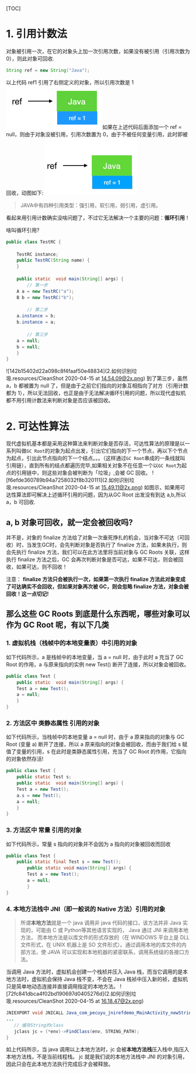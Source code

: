 [TOC]
# 1. 引用计数法
对象被引用一次，在它的对象头上加一次引用次数，如果没有被引用（引用次数为 0），则此对象可回收.
```java
String ref = new String("Java");
```
以上代码 ref1 引用了右侧定义的对象，所以引用次数是 1
![e0e3254a5521c2af4d9b70711f7c6a0f](2.如何识别垃圾.resources/074C6361-6C33-4B9F-953A-CA2EC730E473.png)
如果在上述代码后面添加一个 ref = null，则由于对象没被引用，引用次数置为 0，由于不被任何变量引用，此时即被回收，动图如下:
![8bf18fd99b9ba3ae4d00b1adeeec4aae](2.如何识别垃圾.resources/0BE3A871-C983-4305-99C2-65F64ABB1EB9.gif)
> JAVA中有四种引用类型：强引用，软引用，弱引用，虚引用。

看起来用引用计数确实没啥问题了，不过它无法解决一个主要的问题：**循环引用**！

啥叫循环引用?
```java
public class TestRC {

    TestRC instance;
    public TestRC(String name) {
    }

    public static  void main(String[] args) {
        // 第一步
	A a = new TestRC("a");
	B b = new TestRC("b");

        // 第二步
	a.instance = b;
	b.instance = a;

        // 第三步
	a = null;
	b = null;
    }
}
```
![142b15402d22a098c8f4faaf50e48834](2.如何识别垃圾.resources/CleanShot 2020-04-15 at 14.54.09@2x.png)
到了第三步，虽然 a，b 都被置为 null 了，但是由于之前它们指向的对象互相指向了对方（引用计数都为 1），所以无法回收，也正是由于无法解决循环引用的问题，所以现代虚拟机都不用引用计数法来判断对象是否应该被回收。

# 2. 可达性算法
现代虚拟机基本都是采用这种算法来判断对象是否存活，可达性算法的原理是以一系列叫做`GC Root`的对象为起点出发，引出它们指向的下一个节点，再以下个节点为起点，引出此节点指向的下一个结点。。。（这样通过`GC Root`串成的一条线就叫引用链），直到所有的结点都遍历完毕,如果相关对象不在任意一个以`GC Root`为起点的引用链中，则这些对象会被判断为「垃圾」,会被 GC 回收。
![f6efde360789b94a7258032f8b320111](2.如何识别垃圾.resources/CleanShot 2020-04-15 at 15.49.11@2x.png)
如图示，如果用可达性算法即可解决上述循环引用的问题，因为从GC Root 出发没有到达 a,b,所以 a，b 可回收.

## a, b 对象可回收，就一定会被回收吗?
并不是，对象的 finalize 方法给了对象一次垂死挣扎的机会，当对象不可达（可回收）时，当发生GC时，会先判断对象是否执行了 finalize 方法，如果未执行，则会先执行 finalize 方法，我们可以在此方法里将当前对象与 GC Roots 关联，这样执行 finalize 方法之后，GC 会再次判断对象是否可达，如果不可达，则会被回收，如果可达，则不回收！

注意： **finalize 方法只会被执行一次，如果第一次执行 finalize 方法此对象变成了可达确实不会回收，但如果对象再次被 GC，则会忽略 finalize 方法，对象会被回收！这一点切记!**

## 那么这些 GC Roots 到底是什么东西呢，哪些对象可以作为 GC Root 呢，有以下几类

### 1. 虚拟机栈（栈帧中的本地变量表）中引用的对象
如下代码所示，a 是栈帧中的本地变量，当 a = null 时，由于此时 a 充当了 GC Root 的作用，a 与原来指向的实例 new Test() 断开了连接，所以对象会被回收。
```java
public class Test {
    public static  void main(String[] args) {
	Test a = new Test();
	a = null;
    }
}
```

### 2. 方法区中 类静态属性 引用的对象
如下代码所示，当栈帧中的本地变量 a = null 时，由于 a 原来指向的对象与 GC Root (变量 a) 断开了连接，所以 a 原来指向的对象会被回收，而由于我们给 s 赋值了变量的引用，s 在此时是类静态属性引用，充当了 GC Root 的作用，它指向的对象依然存活!

```java
public class Test {
    public static Test s;
    public static  void main(String[] args) {
	Test a = new Test();
	a.s = new Test();
	a = null;
    }
}
```
### 3. 方法区中 常量 引用的对象
如下代码所示，常量 s 指向的对象并不会因为 a 指向的对象被回收而回收
```java
public class Test {
	public static final Test s = new Test();
        public static void main(String[] args) {
	    Test a = new Test();
	    a = null;
        }
}
```

### 4. 本地方法栈中 JNI（即一般说的 Native 方法）引用的对象
> 所谓**本地方法**就是一个 java 调用非 java 代码的接口，该方法并非 Java 实现的，可能由 C 或 Python等其他语言实现的， Java 通过 JNI 来调用本地方法， 而本地方法是以库文件的形式存放的（在 WINDOWS 平台上是 DLL 文件形式，在 UNIX 机器上是 SO 文件形式）。通过调用本地的库文件的内部方法，使 JAVA 可以实现和本地机器的紧密联系，调用系统级的各接口方法。

当调用 Java 方法时，虚拟机会创建一个栈桢并压入 Java 栈，而当它调用的是本地方法时，虚拟机会保持 Java 栈不变，不会在 Java 栈祯中压入新的祯，虚拟机只是简单地动态连接并直接调用指定的本地方法。
![72fc841dbca4f02bd190697d0405276d](2.如何识别垃圾.resources/CleanShot 2020-04-15 at 16.18.47@2x.png)

```java
JNIEXPORT void JNICALL Java_com_pecuyu_jnirefdemo_MainActivity_newStringNative(JNIEnv *env, jobject instance，jstring jmsg) {
...
   // 缓存String的class
   jclass jc = (*env)->FindClass(env, STRING_PATH);
}
```
如上代码所示，当 java 调用以上本地方法时，jc 会被**本地方法栈**压入栈中,指压入本地方法栈，不是当前线程栈。 jc 就是我们说的本地方法栈中 JNI 的对象引用，因此只会在此本地方法执行完成后才会被释放。
